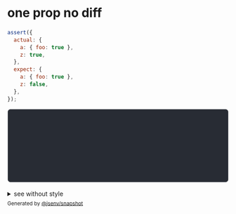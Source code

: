 # one prop no diff

```js
assert({
  actual: {
    a: { foo: true },
    z: true,
  },
  expect: {
    a: { foo: true },
    z: false,
  },
});
```

![img](throw.svg)

<details>
  <summary>see without style</summary>

```console
AssertionError: actual and expect are different

actual: {
  a: { foo: true },
  z: true,
}
expect: {
  a: { foo: true },
  z: false,
}
```

</details>


<sub>
  Generated by <a href="https://github.com/jsenv/core/tree/main/packages/independent/snapshot">@jsenv/snapshot</a>
</sub>
